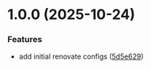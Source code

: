 # 1.0.0 (2025-10-24)


### Features

* add initial renovate configs ([5d5e629](https://github.com/infinite-automations/renovate-configs/commit/5d5e629b70a90aca06eeaca62d58b8f4e2e00884))
